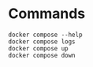 # Commands

```
docker compose --help
docker compose logs
docker compose up
docker compose down 
```
